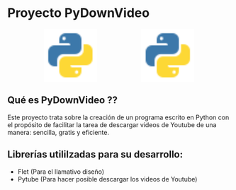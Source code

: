 # Proyecto PyDownVideo

<div style="display: flex; justify-content: center; gap:100px;">
    <img src="./src/source/python.svg" alt="Python Lenguage Logo" width="120"/>
    <img src="./src/source/python.svg" alt="Python Lenguage Logo" width="120"/>
</div>


## Qué es PyDownVideo ??

Este proyecto trata sobre la creación de un programa escrito en Python con el propósito de facilitar la tarea de descargar videos de Youtube de una manera: sencilla, gratis y eficiente.

## Librerías utililzadas para su desarrollo:

- Flet (Para el llamativo diseño)
- Pytube (Para hacer posible descargar los videos de Youtube)

